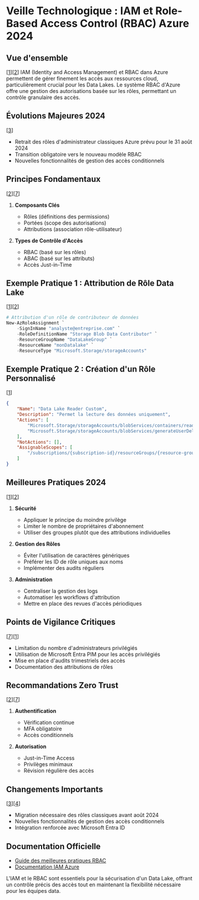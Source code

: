 # Veille Technologique : IAM et Role-Based Access Control (RBAC) Azure 2024

## Vue d'ensemble
[[1](https://learn.microsoft.com/fr-fr/azure/role-based-access-control/best-practices)][[2](https://learn.microsoft.com/en-us/azure/role-based-access-control/best-practices)]
IAM (Identity and Access Management) et RBAC dans Azure permettent de gérer finement les accès aux ressources cloud, particulièrement crucial pour les Data Lakes. Le système RBAC d'Azure offre une gestion des autorisations basée sur les rôles, permettant un contrôle granulaire des accès.

## Évolutions Majeures 2024
[[3](https://learn.microsoft.com/en-us/answers/questions/1920555/transition-to-role-based-access-control-(rbac)-in)]
- Retrait des rôles d'administrateur classiques Azure prévu pour le 31 août 2024
- Transition obligatoire vers le nouveau modèle RBAC
- Nouvelles fonctionnalités de gestion des accès conditionnels

## Principes Fondamentaux
[[2](https://learn.microsoft.com/en-us/azure/role-based-access-control/best-practices)][[7](https://www.strongdm.com/blog/iam-best-practices)]
1. **Composants Clés**
   - Rôles (définitions des permissions)
   - Portées (scope des autorisations)
   - Attributions (association rôle-utilisateur)

2. **Types de Contrôle d'Accès**
   - RBAC (basé sur les rôles)
   - ABAC (basé sur les attributs)
   - Accès Just-in-Time

## Exemple Pratique 1 : Attribution de Rôle Data Lake
[[1](https://learn.microsoft.com/fr-fr/azure/role-based-access-control/best-practices)][[2](https://learn.microsoft.com/en-us/azure/role-based-access-control/best-practices)]
```powershell
# Attribution d'un rôle de contributeur de données
New-AzRoleAssignment `
    -SignInName "analyste@entreprise.com" `
    -RoleDefinitionName "Storage Blob Data Contributor" `
    -ResourceGroupName "DataLakeGroup" `
    -ResourceName "monDatalake" `
    -ResourceType "Microsoft.Storage/storageAccounts"
```

## Exemple Pratique 2 : Création d'un Rôle Personnalisé
[[1](https://learn.microsoft.com/fr-fr/azure/role-based-access-control/best-practices)]
```json
{
    "Name": "Data Lake Reader Custom",
    "Description": "Permet la lecture des données uniquement",
    "Actions": [
        "Microsoft.Storage/storageAccounts/blobServices/containers/read",
        "Microsoft.Storage/storageAccounts/blobServices/generateUserDelegationKey/action"
    ],
    "NotActions": [],
    "AssignableScopes": [
        "/subscriptions/{subscription-id}/resourceGroups/{resource-group}"
    ]
}
```

## Meilleures Pratiques 2024
[[1](https://learn.microsoft.com/fr-fr/azure/role-based-access-control/best-practices)][[2](https://learn.microsoft.com/en-us/azure/role-based-access-control/best-practices)]

1. **Sécurité**
   - Appliquer le principe du moindre privilège
   - Limiter le nombre de propriétaires d'abonnement
   - Utiliser des groupes plutôt que des attributions individuelles

2. **Gestion des Rôles**
   - Éviter l'utilisation de caractères génériques
   - Préférer les ID de rôle uniques aux noms
   - Implémenter des audits réguliers

3. **Administration**
   - Centraliser la gestion des logs
   - Automatiser les workflows d'attribution
   - Mettre en place des revues d'accès périodiques

## Points de Vigilance Critiques
[[7](https://www.strongdm.com/blog/iam-best-practices)][[1](https://learn.microsoft.com/fr-fr/azure/role-based-access-control/best-practices)]
- Limitation du nombre d'administrateurs privilégiés
- Utilisation de Microsoft Entra PIM pour les accès privilégiés
- Mise en place d'audits trimestriels des accès
- Documentation des attributions de rôles

## Recommandations Zero Trust
[[2](https://learn.microsoft.com/en-us/azure/role-based-access-control/best-practices)][[7](https://www.strongdm.com/blog/iam-best-practices)]
1. **Authentification**
   - Vérification continue
   - MFA obligatoire
   - Accès conditionnels

2. **Autorisation**
   - Just-in-Time Access
   - Privilèges minimaux
   - Révision régulière des accès

## Changements Importants
[[3](https://learn.microsoft.com/en-us/answers/questions/1920555/transition-to-role-based-access-control-(rbac)-in)][[4](https://github.com/MicrosoftDocs/azure-docs/blob/main/articles/role-based-access-control/best-practices.md)]
- Migration nécessaire des rôles classiques avant août 2024
- Nouvelles fonctionnalités de gestion des accès conditionnels
- Intégration renforcée avec Microsoft Entra ID

## Documentation Officielle
- [Guide des meilleures pratiques RBAC](https://learn.microsoft.com/fr-fr/azure/role-based-access-control/best-practices)
- [Documentation IAM Azure](https://learn.microsoft.com/fr-fr/azure/active-directory/fundamentals/identity-access-management)

L'IAM et le RBAC sont essentiels pour la sécurisation d'un Data Lake, offrant un contrôle précis des accès tout en maintenant la flexibilité nécessaire pour les équipes data. 
